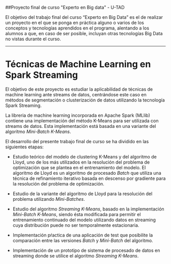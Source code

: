 ##Proyecto final de curso "Experto en Big data" - U-TAD

El objetivo del trabajo final del curso “Experto en Big Data” es el de realizar un proyecto en el que se ponga en práctica alguno o varios de los conceptos y tecnologías aprendidos en el programa, alentando a los alumnos a que, en caso de ser posible, incluyan otras tecnologías Big Data no vistas durante el curso. 

----------------------------------------

# Técnicas de Machine Learning en Spark Streaming

El objetivo de este proyecto es estudiar la aplicabilidad de técnicas de machine learning ante streams de datos, centrándose este caso en métodos de segmentación o clusterización de datos utilizando la tecnología Spark Streaming.

La libreria de machine learning incorporada en Apache Spark (MLlib) contiene una implementación del método K-Means para ser utilizada con streams de datos. Esta implementación está basada en una variante del algoritmo *Mini-Batch K-Means*. 

El desarrollo del presente trabajo final de curso se ha dividido en las siguientes etapas:

* Estudio teórico del modelo de clustering K-Means y del algoritmo de Lloyd, uno de los más utilizados en la resolución del problema de optimización que se plantea en el entrenamiento del modelo. El algoritmo de Lloyd es un algoritmo de procesado *Batch* que utiliza una técnica de refinamiento iterativo basada en descenso por gradiente para la resolución del problema de optimización. 

* Estudio de la variante del algoritmo de Lloyd para la resolución del problema utilizando *Mini-Batches*.

* Estudio del algoritmo *Streaming K-Means*, basado en la implementación *Mini-Batch K-Means*, siendo ésta modificada para permitir el entrenamiento continuado del modelo utilizando datos en streaming cuya distribución puede no ser temporalmente estacionaria.

* Implementación pŕactica de una aplicación de test que posibilite la comparación entre las versiones *Batch* y *Mini-Batch* del algoritmo.

* Implementación de un prototipo de sistema de procesado de datos en streaming donde se utilice el algoritmo *Streaming K-Means*.
